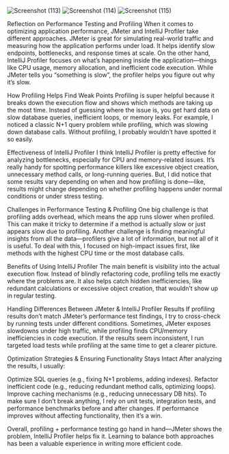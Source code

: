 ![Screenshot (113)](https://github.com/user-attachments/assets/f2eb2752-4e14-48b1-ba1b-e96cb8643514)
![Screenshot (114)](https://github.com/user-attachments/assets/6b6c3974-b499-47a7-890b-e0c63a20054b)
![Screenshot (115)](https://github.com/user-attachments/assets/29d493d1-f5b7-4b72-93cd-ae8fa6c0795c)


Reflection on Performance Testing and Profiling
When it comes to optimizing application performance, JMeter and IntelliJ Profiler take different approaches. 
JMeter is great for simulating real-world traffic and measuring how the application performs under load. It helps identify slow endpoints, bottlenecks, and response times at scale. On the other hand, IntelliJ Profiler focuses on what’s happening inside the application—things like CPU usage, memory allocation, and inefficient code execution. While JMeter tells you “something is slow”, the profiler helps you figure out why it’s slow.

How Profiling Helps Find Weak Points
Profiling is super helpful because it breaks down the execution flow and shows which methods are taking up the most time. Instead of guessing where the issue is, you get hard data on slow database queries, inefficient loops, or memory leaks. For example, I noticed a classic N+1 query problem while profiling, which was slowing down database calls. Without profiling, I probably wouldn’t have spotted it so easily.

Effectiveness of IntelliJ Profiler
I think IntelliJ Profiler is pretty effective for analyzing bottlenecks, especially for CPU and memory-related issues. It’s really handy for spotting performance killers like excessive object creation, unnecessary method calls, or long-running queries. But, I did notice that some results vary depending on when and how profiling is done—like, results might change depending on whether profiling happens under normal conditions or under stress testing.

Challenges in Performance Testing & Profiling
One big challenge is that profiling adds overhead, which means the app runs slower when profiled. This can make it tricky to determine if a method is actually slow or just appears slow due to profiling. Another challenge is finding meaningful insights from all the data—profilers give a lot of information, but not all of it is useful. To deal with this, I focused on high-impact issues first, like methods with the highest CPU time or the most database calls.

Benefits of Using IntelliJ Profiler
The main benefit is visibility into the actual execution flow. Instead of blindly refactoring code, profiling tells me exactly where the problems are. It also helps catch hidden inefficiencies, like redundant calculations or excessive object creation, that wouldn’t show up in regular testing.

Handling Differences Between JMeter & IntelliJ Profiler Results
If profiling results don’t match JMeter’s performance test findings, I try to cross-check by running tests under different conditions. Sometimes, JMeter exposes slowdowns under high traffic, while profiling finds CPU/memory inefficiencies in code execution. If the results seem inconsistent, I run targeted load tests while profiling at the same time to get a clearer picture.

Optimization Strategies & Ensuring Functionality Stays Intact
After analyzing the results, I usually:

Optimize SQL queries (e.g., fixing N+1 problems, adding indexes).
Refactor inefficient code (e.g., reducing redundant method calls, optimizing loops).
Improve caching mechanisms (e.g., reducing unnecessary DB hits).
To make sure I don’t break anything, I rely on unit tests, integration tests, and performance benchmarks before and after changes. If performance improves without affecting functionality, then it’s a win.

Overall, profiling + performance testing go hand in hand—JMeter shows the problem, IntelliJ Profiler helps fix it. Learning to balance both approaches has been a valuable experience in writing more efficient code. 

